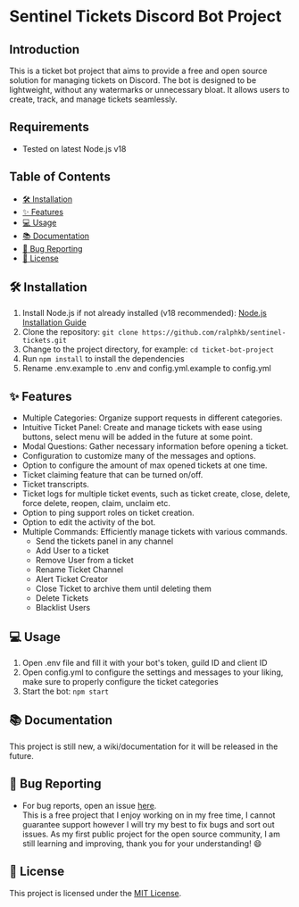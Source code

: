 # Sentinel Tickets Discord Bot Project

## Introduction
This is a ticket bot project that aims to provide a free and open source solution for managing tickets on Discord. The bot is designed to be lightweight, without any watermarks or unnecessary bloat. It allows users to create, track, and manage tickets seamlessly.

## Requirements
- Tested on latest Node.js v18

## Table of Contents
- [🛠️ Installation](#installation)
- [✨ Features](#features)
- [💻 Usage](#usage)
- [📚 Documentation](#documentation)
- [🐛 Bug Reporting](#bug-reporting)
- [📃 License](#license)

## 🛠️ Installation
1. Install Node.js if not already installed (v18 recommended): [Node.js Installation Guide](https://nodejs.org/en/download/)
2. Clone the repository: `git clone https://github.com/ralphkb/sentinel-tickets.git`
3. Change to the project directory, for example: `cd ticket-bot-project`
4. Run `npm install` to install the dependencies
5. Rename .env.example to .env and config.yml.example to config.yml

## ✨ Features

- Multiple Categories: Organize support requests in different categories.
- Intuitive Ticket Panel: Create and manage tickets with ease using buttons, select menu will be added in the future at some point.
- Modal Questions: Gather necessary information before opening a ticket.
- Configuration to customize many of the messages and options.
- Option to configure the amount of max opened tickets at one time.
- Ticket claiming feature that can be turned on/off.
- Ticket transcripts.
- Ticket logs for multiple ticket events, such as ticket create, close, delete, force delete, reopen, claim, unclaim etc.
- Option to ping support roles on ticket creation.
- Option to edit the activity of the bot.
- Multiple Commands: Efficiently manage tickets with various commands.
    - Send the tickets panel in any channel
    - Add User to a ticket
    - Remove User from a ticket
    - Rename Ticket Channel
    - Alert Ticket Creator
    - Close Ticket to archive them until deleting them
    - Delete Tickets
    - Blacklist Users

## 💻 Usage
1. Open .env file and fill it with your bot's token, guild ID and client ID
2. Open config.yml to configure the settings and messages to your liking, make sure to properly configure the ticket categories
3. Start the bot: `npm start`

## 📚 Documentation
This project is still new, a wiki/documentation for it will be released in the future.

## 🐛 Bug Reporting
- For bug reports, open an issue [here](https://github.com/ralphkb/sentinel-tickets/issues).  
This is a free project that I enjoy working on in my free time, I cannot guarantee support however I will try my best to fix bugs and sort out issues. As my first public project for the open source community, I am still learning and improving, thank you for your understanding! 😄

## 📃 License
This project is licensed under the [MIT License](LICENSE).